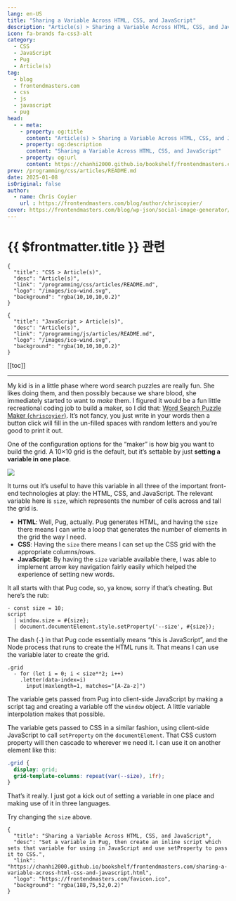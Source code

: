 ```yaml
---
lang: en-US
title: "Sharing a Variable Across HTML, CSS, and JavaScript"
description: "Article(s) > Sharing a Variable Across HTML, CSS, and JavaScript"
icon: fa-brands fa-css3-alt
category:
  - CSS
  - JavaScript
  - Pug
  - Article(s)
tag:
  - blog
  - frontendmasters.com
  - css
  - js
  - javascript
  - pug
head:
  - - meta:
    - property: og:title
      content: "Article(s) > Sharing a Variable Across HTML, CSS, and JavaScript"
    - property: og:description
      content: "Sharing a Variable Across HTML, CSS, and JavaScript"
    - property: og:url
      content: https://chanhi2000.github.io/bookshelf/frontendmasters.com/sharing-a-variable-across-html-css-and-javascript.html
prev: /programming/css/articles/README.md
date: 2025-01-08
isOriginal: false
author:
  - name: Chris Coyier
    url : https://frontendmasters.com/blog/author/chriscoyier/
cover: https://frontendmasters.com/blog/wp-json/social-image-generator/v1/image/4908
---
```


# {{ $frontmatter.title }} 관련

```component VPCard
{
  "title": "CSS > Article(s)",
  "desc": "Article(s)",
  "link": "/programming/css/articles/README.md",
  "logo": "/images/ico-wind.svg",
  "background": "rgba(10,10,10,0.2)"
}
```

```component VPCard
{
  "title": "JavaScript > Article(s)",
  "desc": "Article(s)",
  "link": "/programming/js/articles/README.md",
  "logo": "/images/ico-wind.svg",
  "background": "rgba(10,10,10,0.2)"
}
```

[[toc]]

---

<SiteInfo
  name="Sharing a Variable Across HTML, CSS, and JavaScript"
  desc="Set a variable in Pug, then create an inline script which sets that variable for using in JavaScript and use setProperty to pass it to CSS."
  url="https://frontendmasters.com/blog/sharing-a-variable-across-html-css-and-javascript/"
  logo="https://frontendmasters.com/favicon.ico"
  preview="https://frontendmasters.com/blog/wp-json/social-image-generator/v1/image/4908"/>

My kid is in a little phase where word search puzzles are really fun. She likes doing them, and then possibly because we share blood, she immediately started to want to *make* them. I figured it would be a fun little recreational coding job to build a maker, so I did that: [Word Search Puzzle Maker (<VPIcon icon="fa-brands fa-codepen"/>`chriscoyier`)](https://codepen.io/chriscoyier/pen/MYgbXjv). It’s not fancy, you just write in your words then a button click will fill in the un-filled spaces with random letters and you’re good to print it out.

One of the configuration options for the “maker” is how big you want to build the grid. A 10×10 grid is the default, but it’s settable by just **setting a variable in one place**.

![](https://i0.wp.com/frontendmasters.com/blog/wp-content/uploads/2025/01/CleanShot-2025-01-08-at-07.18.41%402x.png?resize=1024%2C517&ssl=1)

It turns out it’s useful to have this variable in all three of the important front-end technologies at play: the HTML, CSS, and JavaScript. The relevant variable here is `size`, which represents the number of cells across and tall the grid is.

- **HTML**: Well, Pug, actually. Pug generates HTML, and having the `size` there means I can write a loop that generates the number of elements in the grid the way I need.
- **CSS**: Having the `size` there means I can set up the CSS grid with the appropriate columns/rows.
- **JavaScript**: By having the `size` variable available there, I was able to implement arrow key navigation fairly easily which helped the experience of setting new words.

It all starts with that Pug code, so, ya know, sorry if that’s cheating. But here’s the rub:

```pug
- const size = 10;
script 
  | window.size = #{size};
  | document.documentElement.style.setProperty('--size', #{size});
```

The dash (`-`) in that Pug code essentially means “this is JavaScript”, and the Node process that runs to create the HTML runs it. That means I can use the variable later to create the grid.

```pug
.grid
  - for (let i = 0; i < size**2; i++)
    .letter(data-index=i)
      input(maxlength=1, matches="[A-Za-z]")
```

The variable gets passed from Pug into client-side JavaScript by making a script tag and creating a variable off the `window` object. A little variable interpolation makes that possible.

The variable gets passed to CSS in a similar fashion, using client-side JavaScript to call `setProperty` on the `documentElement`. That CSS custom property will then cascade to wherever we need it. I can use it on another element like this:

```css
.grid {
  display: grid;
  grid-template-columns: repeat(var(--size), 1fr);
}
```

That’s it really. I just got a kick out of setting a variable in one place and making use of it in three languages.

<CodePen
  user="chriscoyier"
  slug-hash="MYgbXjv"
  title="Word Search Puzzle Maker"
  :default-tab="['css','result']"
  :theme="$isDarkmode ? 'dark': 'light'"/>

Try changing the `size` above.

<!-- TODO: add ARTICLE CARD -->
```component VPCard
{
  "title": "Sharing a Variable Across HTML, CSS, and JavaScript",
  "desc": "Set a variable in Pug, then create an inline script which sets that variable for using in JavaScript and use setProperty to pass it to CSS.",
  "link": "https://chanhi2000.github.io/bookshelf/frontendmasters.com/sharing-a-variable-across-html-css-and-javascript.html",
  "logo": "https://frontendmasters.com/favicon.ico",
  "background": "rgba(188,75,52,0.2)"
}
```
